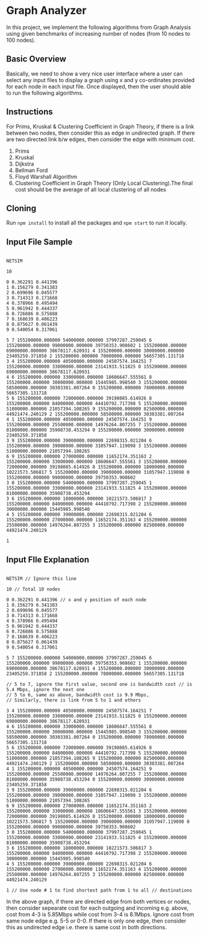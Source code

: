 # Graph Analyzer

In this project, we implement the following algorithms from Graph Analysis using given benchmarks of increasing number of nodes (from 10 nodes to 100 nodes).

## Basic Overview

Basically, we need to show a very nice user interface where a user can select any input files to display a graph using x and y co-ordinates provided for each node in each input file. Once displayed, then the user should able to run the following algorithms.

## Instructions

For Prims, Kruskal & Clustering Coefficient in Graph Theory, if there is a link between two nodes, then consider this as edge in undirected graph. If there are two directed link b/w edges, then consider the edge with minimum cost.

1. Prims
2. Kruskal
3. Dijkstra
4. Bellman Ford
5. Floyd Warshall Algorithm
6. Clustering Coefficient in Graph Theory (Only Local Clustering).The final cost should be the average of all local clustering of all nodes

## Cloning

Run `npm install` to install all the packages and `npm start` to run it locally.

## Input File Sample

```

NETSIM

10

0 0.362291 0.441396
1 0.156279 0.341383
2 0.699696 0.045577
3 0.714313 0.171668
4 0.378966 0.495494
5 0.961942 0.444337
6 0.726886 0.575888
7 0.168639 0.406223
8 0.875627 0.061439
9 0.540054 0.317061

5 7 155200000.000000 54000000.000000 37997287.259045 6 155200000.000000 99000000.000000 39750353.908602 1 155200000.000000 69000000.000000 38678117.620931 4 155200000.000000 30000000.000000 23405259.371858 2 155200000.000000 78000000.000000 56657305.131718
3 4 155200000.000000 40500000.000000 24507574.164251 7 155200000.000000 33000000.000000 23141933.511825 0 155200000.000000 69000000.000000 38678117.620931
4 6 155200000.000000 33000000.000000 18606647.555561 8 155200000.000000 30000000.000000 15445985.998540 3 155200000.000000 58500000.000000 30303381.007264 0 155200000.000000 78000000.000000 56657305.131718
5 6 155200000.000000 72000000.000000 39198085.614926 8 155200000.000000 84000000.000000 44410792.717398 5 155200000.000000 51000000.000000 21057394.108265 9 155200000.000000 82500000.000000 44921474.240129 2 155200000.000000 58500000.000000 30303381.007264
4 1 155200000.000000 40500000.000000 24507574.164251 9 155200000.000000 25500000.000000 14976264.807255 7 155200000.000000 81000000.000000 35908738.453294 0 155200000.000000 30000000.000000 23405259.371858
3 9 155200000.000000 39000000.000000 22698315.021204 6 155200000.000000 39000000.000000 31057947.119098 3 155200000.000000 51000000.000000 21057394.108265
6 9 155200000.000000 27000000.000000 11652174.351163 2 155200000.000000 33000000.000000 18606647.555561 3 155200000.000000 72000000.000000 39198085.614926 8 155200000.000000 18000000.000000 10221573.506817 5 155200000.000000 39000000.000000 31057947.119098 0 155200000.000000 99000000.000000 39750353.908602
3 0 155200000.000000 54000000.000000 37997287.259045 1 155200000.000000 33000000.000000 23141933.511825 4 155200000.000000 81000000.000000 35908738.453294
3 6 155200000.000000 18000000.000000 10221573.506817 3 155200000.000000 84000000.000000 44410792.717398 2 155200000.000000 30000000.000000 15445985.998540
4 5 155200000.000000 39000000.000000 22698315.021204 6 155200000.000000 27000000.000000 11652174.351163 4 155200000.000000 25500000.000000 14976264.807255 3 155200000.000000 82500000.000000 44921474.240129

1

```

## Input FIle Explanation

```

NETSIM // Ignore this line

10 // Total 10 nodes

0 0.362291 0.441396 // x and y position of each node
1 0.156279 0.341383
2 0.699696 0.045577
3 0.714313 0.171668
4 0.378966 0.495494
5 0.961942 0.444337
6 0.726886 0.575888
7 0.168639 0.406223
8 0.875627 0.061439
9 0.540054 0.317061

5 7 155200000.000000 54000000.000000 37997287.259045 6 155200000.000000 99000000.000000 39750353.908602 1 155200000.000000 69000000.000000 38678117.620931 4 155200000.000000 30000000.000000 23405259.371858 2 155200000.000000 78000000.000000 56657305.131718

// 5 to 7, ignore the first value, second one is bandwidth cost // is 5.4 Mbps, ignore the next one
// 5 to 6, same as above, bandwidth cost is 9.9 Mbps,
// Similarly, there is link from 5 to 1 and others

3 4 155200000.000000 40500000.000000 24507574.164251 7 155200000.000000 33000000.000000 23141933.511825 0 155200000.000000 69000000.000000 38678117.620931
4 6 155200000.000000 33000000.000000 18606647.555561 8 155200000.000000 30000000.000000 15445985.998540 3 155200000.000000 58500000.000000 30303381.007264 0 155200000.000000 78000000.000000 56657305.131718
5 6 155200000.000000 72000000.000000 39198085.614926 8 155200000.000000 84000000.000000 44410792.717398 5 155200000.000000 51000000.000000 21057394.108265 9 155200000.000000 82500000.000000 44921474.240129 2 155200000.000000 58500000.000000 30303381.007264
4 1 155200000.000000 40500000.000000 24507574.164251 9 155200000.000000 25500000.000000 14976264.807255 7 155200000.000000 81000000.000000 35908738.453294 0 155200000.000000 30000000.000000 23405259.371858
3 9 155200000.000000 39000000.000000 22698315.021204 6 155200000.000000 39000000.000000 31057947.119098 3 155200000.000000 51000000.000000 21057394.108265
6 9 155200000.000000 27000000.000000 11652174.351163 2 155200000.000000 33000000.000000 18606647.555561 3 155200000.000000 72000000.000000 39198085.614926 8 155200000.000000 18000000.000000 10221573.506817 5 155200000.000000 39000000.000000 31057947.119098 0 155200000.000000 99000000.000000 39750353.908602
3 0 155200000.000000 54000000.000000 37997287.259045 1 155200000.000000 33000000.000000 23141933.511825 4 155200000.000000 81000000.000000 35908738.453294
3 6 155200000.000000 18000000.000000 10221573.506817 3 155200000.000000 84000000.000000 44410792.717398 2 155200000.000000 30000000.000000 15445985.998540
4 5 155200000.000000 39000000.000000 22698315.021204 6 155200000.000000 27000000.000000 11652174.351163 4 155200000.000000 25500000.000000 14976264.807255 3 155200000.000000 82500000.000000 44921474.240129

1 // Use node # 1 to find shortest path from 1 to all // destinations
```

In the above graph, if there are directed edge from both vertices or nodes, then consider sepearate cost for each outgoing and incoming e.g. above, cost from 4-3 is 5.85Mbps while cost from 3-4 is 8.1Mbps. Ignore cost from same node edge e.g. 5-5 or 0-0. If there is only one edge, then consider this as undirected edge i.e. there is same cost in both directions.
